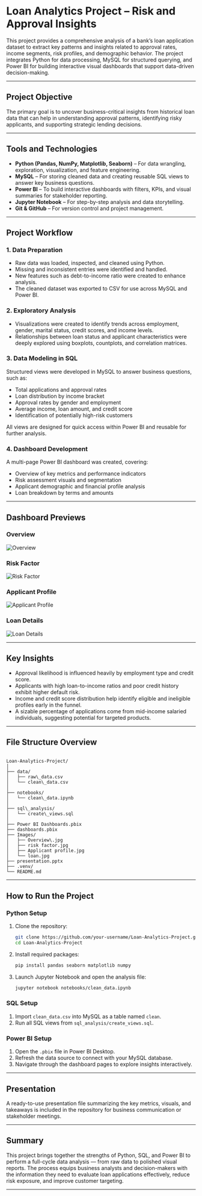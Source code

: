 # Loan Analytics Project – Risk and Approval Insights

This project provides a comprehensive analysis of a bank’s loan application dataset to extract key patterns and insights related to approval rates, income segments, risk profiles, and demographic behavior. The project integrates Python for data processing, MySQL for structured querying, and Power BI for building interactive visual dashboards that support data-driven decision-making.

---

## Project Objective

The primary goal is to uncover business-critical insights from historical loan data that can help in understanding approval patterns, identifying risky applicants, and supporting strategic lending decisions.

---

## Tools and Technologies

- **Python (Pandas, NumPy, Matplotlib, Seaborn)** – For data wrangling, exploration, visualization, and feature engineering.
- **MySQL** – For storing cleaned data and creating reusable SQL views to answer key business questions.
- **Power BI** – To build interactive dashboards with filters, KPIs, and visual summaries for stakeholder reporting.
- **Jupyter Notebook** – For step-by-step analysis and data storytelling.
- **Git & GitHub** – For version control and project management.

---

## Project Workflow

### 1. Data Preparation

- Raw data was loaded, inspected, and cleaned using Python.
- Missing and inconsistent entries were identified and handled.
- New features such as debt-to-income ratio were created to enhance analysis.
- The cleaned dataset was exported to CSV for use across MySQL and Power BI.

### 2. Exploratory Analysis

- Visualizations were created to identify trends across employment, gender, marital status, credit scores, and income levels.
- Relationships between loan status and applicant characteristics were deeply explored using boxplots, countplots, and correlation matrices.

### 3. Data Modeling in SQL

Structured views were developed in MySQL to answer business questions, such as:

- Total applications and approval rates
- Loan distribution by income bracket
- Approval rates by gender and employment
- Average income, loan amount, and credit score
- Identification of potentially high-risk customers

All views are designed for quick access within Power BI and reusable for further analysis.

### 4. Dashboard Development

A multi-page Power BI dashboard was created, covering:

- Overview of key metrics and performance indicators
- Risk assessment visuals and segmentation
- Applicant demographic and financial profile analysis
- Loan breakdown by terms and amounts

---

## Dashboard Previews

### Overview

![Overview](./Images/Overview.jpg)

### Risk Factor

![Risk Factor](./Images/risk%20factor.jpg)

### Applicant Profile

![Applicant Profile](./Images/Applicant%20profile.jpg)

### Loan Details

![Loan Details](./Images/loan.jpg)

---

## Key Insights

- Approval likelihood is influenced heavily by employment type and credit score.
- Applicants with high loan-to-income ratios and poor credit history exhibit higher default risk.
- Income and credit score distribution help identify eligible and ineligible profiles early in the funnel.
- A sizable percentage of applications come from mid-income salaried individuals, suggesting potential for targeted products.

---

## File Structure Overview

```

Loan-Analytics-Project/
│
├── data/
│   ├── raw\_data.csv
│   └── clean\_data.csv
│
├── notebooks/
│   └── clean\_data.ipynb
│
├── sql\_analysis/
│   └── create\_views.sql
│
├── Power BI Dashboards.pbix
├── dashboards.pbix
├── Images/
│   ├── Overview\.jpg
│   ├── risk factor.jpg
│   ├── Applicant profile.jpg
│   └── loan.jpg
├── presentation.pptx
├── .venv/
└── README.md

````

---

## How to Run the Project

### Python Setup

1. Clone the repository:
   ```bash
   git clone https://github.com/your-username/Loan-Analytics-Project.git
   cd Loan-Analytics-Project


2. Install required packages:

   ```bash
   pip install pandas seaborn matplotlib numpy
   ```

3. Launch Jupyter Notebook and open the analysis file:

   ```bash
   jupyter notebook notebooks/clean_data.ipynb
   ```

### SQL Setup

1. Import `clean_data.csv` into MySQL as a table named `clean`.
2. Run all SQL views from `sql_analysis/create_views.sql`.

### Power BI Setup

1. Open the `.pbix` file in Power BI Desktop.
2. Refresh the data source to connect with your MySQL database.
3. Navigate through the dashboard pages to explore insights interactively.

---

## Presentation

A ready-to-use presentation file summarizing the key metrics, visuals, and takeaways is included in the repository for business communication or stakeholder meetings.

---

## Summary

This project brings together the strengths of Python, SQL, and Power BI to perform a full-cycle data analysis — from raw data to polished visual reports. The process equips business analysts and decision-makers with the information they need to evaluate loan applications effectively, reduce risk exposure, and improve customer targeting.


---
